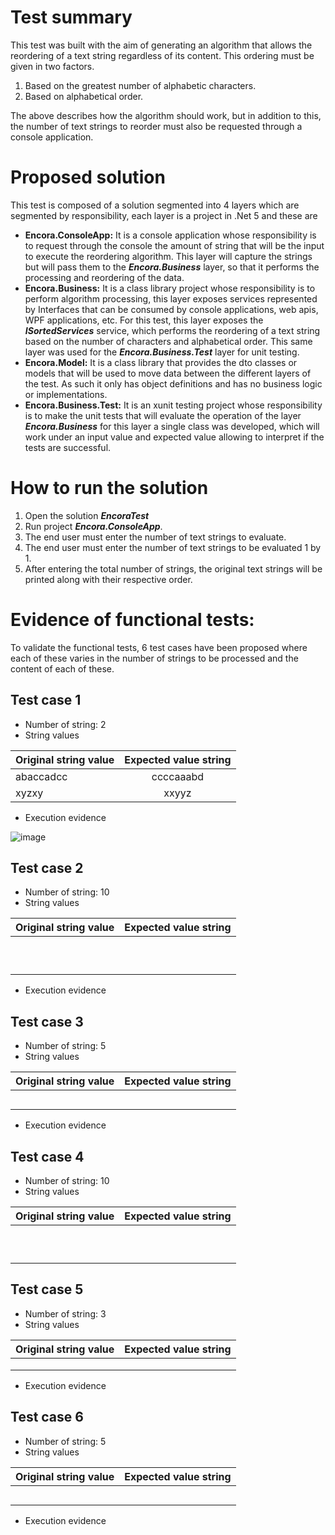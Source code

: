 # Test summary

This test was built with the aim of generating an algorithm that allows the reordering of a text string regardless of its content. This ordering must be given in two factors.

 1. Based on the greatest number of alphabetic characters.
 2. Based on alphabetical order.

The above describes how the algorithm should work, but in addition to this, the number of text strings to reorder must also be requested through a console application.

# Proposed solution
 
This test is composed of a solution segmented into 4 layers which are segmented by responsibility, each layer is a project in .Net 5 and these are

- **Encora.ConsoleApp:** It is a console application whose responsibility is to request through the console the amount of string that will be the input to execute the reordering algorithm. This layer will capture the strings but will pass them to the **_Encora.Business_** layer, so that it performs the processing and reordering of the data.
- **Encora.Business:** It is a class library project whose responsibility
 is to perform algorithm processing, this layer exposes services represented by Interfaces that can be consumed by console applications, web apis, WPF applications, etc. For this test, this layer exposes the **_ISortedServices_** service, which performs the reordering of a text string based on the number of characters and alphabetical order. This same layer was used for the **_Encora.Business.Test_** layer for unit testing.
- **Encora.Model:** It is a class library that provides the dto classes or models that will be used to move data between the different layers of the test. As such it only has object definitions and has no business logic or implementations.
- **Encora.Business.Test:** It is an xunit testing project whose responsibility is to make the unit tests that will evaluate the operation of the layer **_Encora.Business_** for this layer a single class was developed, which will work under an input value and expected value allowing to interpret if the tests are successful.

# How to run the solution

1. Open the solution **_EncoraTest_**
2. Run project **_Encora.ConsoleApp_**.
3. The end user must enter the number of text strings to evaluate.
4. The end user must enter the number of text strings to be evaluated 1 by 1.
5. After entering the total number of strings, the original text strings will be printed along with their respective order.

# Evidence of functional tests:
To validate the functional tests, 6 test cases have been proposed where each of these varies in the number of strings to be processed and the content of each of these.

## Test case 1
 - Number of string: 2
 - String values
	
| Original string value | Expected value string
|-----------|:-----------:
|abaccadcc|ccccaaabd
|xyzxy|xxyyz
- Execution evidence

![image](https://user-images.githubusercontent.com/42897915/190917702-ee75b4eb-cdc4-4780-8f87-fc37bd4b1ad0.png)

## Test case 2
 - Number of string: 10
 - String values

| Original string value | Expected value string
|-----------|:-----------:
||
||
||
||
||
||
||
||
||
||
- Execution evidence

## Test case 3
 - Number of string: 5
 - String values

| Original string value | Expected value string
|-----------|:-----------:
||
||
||
||
||
- Execution evidence

## Test case 4
 - Number of string: 10
 - String values

| Original string value | Expected value string
|-----------|:-----------:
||
||
||
||
||
||
||
||
||
||

## Test case 5
 - Number of string: 3
 - String values

| Original string value | Expected value string
|-----------|:-----------:
||
||
||

- Execution evidence


## Test case 6
 - Number of string: 5
 - String values

| Original string value | Expected value string
|-----------|:-----------:
||
||
||
||
||

- Execution evidence
